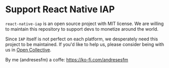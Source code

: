 # Support React Native IAP

`react-native-iap` is an open source project with MIT license. We are willing to
maintain this repository to support devs to monetize around the world.

Since `IAP` itself is not perfect on each platform, we desperately need
this project to be maintained. If you'd like to help us, please consider being
with us in [Open Collective](https://opencollective.com/react-native-iap).

By me (andresesfm) a coffe: https://ko-fi.com/andresesfm
